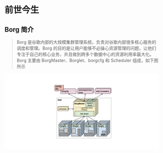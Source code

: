 # 前世今生
## Borg 简介
> Borg 是谷歌内部的大规模集群管理系统，负责对谷歌内部很多核心服务的调度和管理。Borg 的目的是让用户能够不必操心资源管理的问题，让他们专注于自己的核心业务，并且做到跨多个数据中心的资源利用率最大化。   
> Borg 主要由 BorgMaster、Borglet、borgcfg 和 Scheduler 组成，如下图所示   

![Borg架构](./images/Borg架构.png)